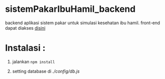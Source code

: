 # sistemPakarIbuHamil_backend
backend aplikasi sistem pakar untuk simulasi kesehatan ibu hamil. 
front-end dapat diakses [disini](https://github.com/zufarhandito/sistemPakarIbuHamil_frontend) 

# Instalasi :

1. jalankan
`npm install`

2. setting database di *./config/db.js*
